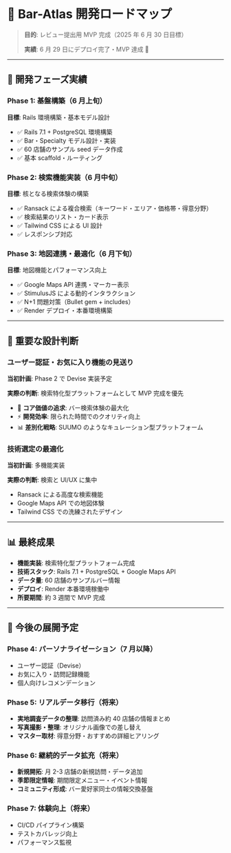 # 📅 Bar-Atlas 開発ロードマップ

> **目的**: レビュー提出用 MVP 完成（2025 年 6 月 30 日目標）
>
> **実績**: 6 月 29 日にデプロイ完了・MVP 達成 🎉

---

## 🚀 開発フェーズ実績

### Phase 1: 基盤構築（6 月上旬）

**目標**: Rails 環境構築・基本モデル設計

- ✅ Rails 7.1 + PostgreSQL 環境構築
- ✅ Bar・Specialty モデル設計・実装
- ✅ 60 店舗のサンプル seed データ作成
- ✅ 基本 scaffold・ルーティング

### Phase 2: 検索機能実装（6 月中旬）

**目標**: 核となる検索体験の構築

- ✅ Ransack による複合検索（キーワード・エリア・価格帯・得意分野）
- ✅ 検索結果のリスト・カード表示
- ✅ Tailwind CSS による UI 設計
- ✅ レスポンシブ対応

### Phase 3: 地図連携・最適化（6 月下旬）

**目標**: 地図機能とパフォーマンス向上

- ✅ Google Maps API 連携・マーカー表示
- ✅ StimulusJS による動的インタラクション
- ✅ N+1 問題対策（Bullet gem + includes）
- ✅ Render デプロイ・本番環境構築

---

## 🎯 重要な設計判断

### ユーザー認証・お気に入り機能の見送り

**当初計画**: Phase 2 で Devise 実装予定

**実際の判断**: 検索特化型プラットフォームとして MVP 完成を優先

- 🎯 **コア価値の追求**: バー検索体験の最大化
- ⚡ **開発効率**: 限られた時間でのクオリティ向上
- 📊 **差別化戦略**: SUUMO のようなキュレーション型プラットフォーム

### 技術選定の最適化

**当初計画**: 多機能実装

**実際の判断**: 検索と UI/UX に集中

- Ransack による高度な検索機能
- Google Maps API での地図体験
- Tailwind CSS での洗練されたデザイン

---

## 📊 最終成果

- **機能実装**: 検索特化型プラットフォーム完成
- **技術スタック**: Rails 7.1 + PostgreSQL + Google Maps API
- **データ量**: 60 店舗のサンプルバー情報
- **デプロイ**: Render 本番環境稼働中
- **所要期間**: 約 3 週間で MVP 完成

---

## 🚀 今後の展開予定

### Phase 4: パーソナライゼーション（7 月以降）

- ユーザー認証（Devise）
- お気に入り・訪問記録機能
- 個人向けレコメンデーション

### Phase 5: リアルデータ移行（将来）

- **実地調査データの整理**: 訪問済み約 40 店舗の情報まとめ
- **写真撮影・整理**: オリジナル画像での差し替え
- **マスター取材**: 得意分野・おすすめの詳細ヒアリング

### Phase 6: 継続的データ拡充（将来）

- **新規開拓**: 月 2-3 店舗の新規訪問・データ追加
- **季節限定情報**: 期間限定メニュー・イベント情報
- **コミュニティ形成**: バー愛好家同士の情報交換基盤

### Phase 7: 体験向上（将来）

- CI/CD パイプライン構築
- テストカバレッジ向上
- パフォーマンス監視
